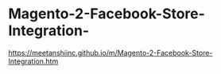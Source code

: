 # Magento-2-Facebook-Store-Integration-
https://meetanshiinc.github.io/m/Magento-2-Facebook-Store-Integration.htm
